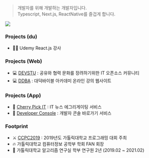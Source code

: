 > 개발자를 위해 개발하는 개발자입니다.\
> Typescript, Next.js, ReactNative를 즐겁게 합니다.

![](https://readme-stickers.vercel.app/api/kodeveloper?name=%EC%9D%B4%EC%A0%95%ED%99%98)

### Projects (du)
- 👨‍🎓 Udemy React.js 강사

### Projects (Web)
- 💻 [DEVSTU](https://devstu.co.kr/) : 공유와 협력 문화를 장려하기위한 IT 오픈소스 커뮤니티
- 💻 [DDBA](https://ddba.or.kr/) : 대덕바이블 아카데미 온라인 강의 웹사이트

### Projects (App)
- 🍒 [Cherry Pick IT](https://play.google.com/store/apps/details?id=com.cherrypick_it) : IT 뉴스 에그리게이팅 서비스
- 🏹 [Developer Console](https://play.google.com/store/apps/details?id=com.developer_console) : 개발자 콘솔 바로가기 서비스

### Footprint
- ⚔️ [CCPC2019](https://ccpc2019.github.io/) : 2019년도 가톨릭대학교 프로그래밍 대회 주최
- 🔥  가톨릭대학교 컴퓨터정보 공학부 학회 FAN 회장
- 🔎 가톨릭대학교 알고리즘 연구실 학부 연구원 2년 (2019.02 ~ 2021.02)
